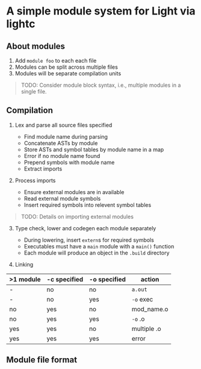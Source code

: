 # A simple module system for Light via lightc

## About modules

1. Add `module foo` to each each file
2. Modules can be split across multiple files
3. Modules will be separate compilation units

> TODO: Consider module block syntax, i.e., multiple modules in a single file.

## Compilation

1. Lex and parse all source files specified
   - Find module name during parsing
   - Concatenate ASTs by module
   - Store ASTs and symbol tables by module name in a map
   - Error if no module name found
   - Prepend symbols with module name
   - Extract imports

2. Process imports
   - Ensure external modules are in available
   - Read external module symbols
   - Insert required symbols into relevent symbol tables

> TODO: Details on importing external modules

3. Type check, lower and codegen each module separately
   - During lowering, insert `extern`s for required symbols
   - Executables must have a `main` module with a `main()` function
   - Each module will produce an object in the `.build` directory

4. Linking

| >1 module | -c specified | -o specified | action      |
|-----------|--------------|--------------|-------------|
| \-        | no           | no           | `a.out`     |
| \-        | no           | yes          | `-o` exec   |
| no        | yes          | no           | mod_name.o  |
| no        | yes          | yes          | `-o` .o     |
| yes       | yes          | no           | multiple .o |
| yes       | yes          | yes          | error       |

## Module file format
